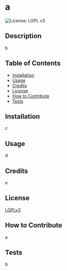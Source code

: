 # a
  ![License: LGPL v3](https://img.shields.io/badge/License-LGPL_v3-blue.svg)

  ## Description

  b

  ## Table of Contents

  - [Installation](#installation)
  - [Usage](#usage)
  - [Credits](#credits)
  - [License](#license)
  - [How to Contribute](#how%20to%20contribute)
  - [Tests](#tests)

  ## Installation

  c

  ## Usage

  d

  ## Credits

  e

  ## License
  [LGPLv3](https://www.gnu.org/licenses/lgpl-3.0)

  ## How to Contribute

  a

  ## Tests

  b
